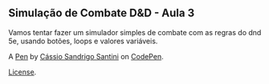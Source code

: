 Simulação de Combate D&D - Aula 3
---------------------------------
Vamos tentar fazer um simulador simples de combate com as regras do dnd 5e, usando botões, loops e valores variáveis.

A [Pen](https://codepen.io/Enyus/pen/JjEdLLE) by [Cássio Sandrigo Santini](https://codepen.io/Enyus) on [CodePen](https://codepen.io).

[License](https://codepen.io/Enyus/pen/JjEdLLE/license).